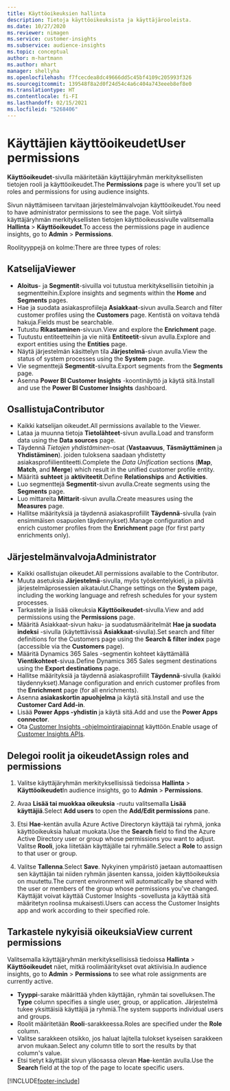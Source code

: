 ```yaml
---
title: Käyttöoikeuksien hallinta
description: Tietoja käyttöoikeuksista ja käyttäjärooleista.
ms.date: 10/27/2020
ms.reviewer: nimagen
ms.service: customer-insights
ms.subservice: audience-insights
ms.topic: conceptual
author: m-hartmann
ms.author: mhart
manager: shellyha
ms.openlocfilehash: f7fcecdea8dc49666dd5c45bf4109c205993f326
ms.sourcegitcommit: 139548f8a2d0f24d54c4a6c404a743eeeb8ef8e0
ms.translationtype: HT
ms.contentlocale: fi-FI
ms.lasthandoff: 02/15/2021
ms.locfileid: "5268406"
---
```

# <a name="user-permissions"></a><span data-ttu-id="54056-103">Käyttäjien käyttöoikeudet</span><span class="sxs-lookup"><span data-stu-id="54056-103">User permissions</span></span>

<span data-ttu-id="54056-104">**Käyttöoikeudet**-sivulla määritetään käyttäjäryhmän merkityksellisten tietojen rooli ja käyttöoikeudet.</span><span class="sxs-lookup"><span data-stu-id="54056-104">The **Permissions** page is where you'll set up roles and permissions for using audience insights.</span></span>

<span data-ttu-id="54056-105">Sivun näyttämiseen tarvitaan järjestelmänvalvojan käyttöoikeudet.</span><span class="sxs-lookup"><span data-stu-id="54056-105">You need to have administrator permissions to see the page.</span></span> <span data-ttu-id="54056-106">Voit siirtyä käyttäjäryhmän merkityksellisten tietojen käyttöoikeussivulle valitsemalla **Hallinta** > **Käyttöoikeudet**.</span><span class="sxs-lookup"><span data-stu-id="54056-106">To access the permissions page in audience insights, go to **Admin** > **Permissions**.</span></span>

<span data-ttu-id="54056-107">Roolityyppejä on kolme:</span><span class="sxs-lookup"><span data-stu-id="54056-107">There are three types of roles:</span></span>

## <a name="viewer"></a><span data-ttu-id="54056-108">Katselija</span><span class="sxs-lookup"><span data-stu-id="54056-108">Viewer</span></span>

- <span data-ttu-id="54056-109">**Aloitus**- ja **Segmentit**-sivuilla voi tutustua merkityksellisiin tietoihin ja segmentteihin.</span><span class="sxs-lookup"><span data-stu-id="54056-109">Explore insights and segments within the **Home** and **Segments** pages.</span></span>
- <span data-ttu-id="54056-110">Hae ja suodata asiakasprofiileja **Asiakkaat**-sivun avulla.</span><span class="sxs-lookup"><span data-stu-id="54056-110">Search and filter customer profiles using the **Customers** page.</span></span> <span data-ttu-id="54056-111">Kentistä on voitava tehdä hakuja.</span><span class="sxs-lookup"><span data-stu-id="54056-111">Fields must be searchable.</span></span>
- <span data-ttu-id="54056-112">Tutustu **Rikastaminen**-sivuun.</span><span class="sxs-lookup"><span data-stu-id="54056-112">View and explore the **Enrichment** page.</span></span>
- <span data-ttu-id="54056-113">Tuutustu entiteetteihin ja vie niitä **Entiteetit**-sivun avulla.</span><span class="sxs-lookup"><span data-stu-id="54056-113">Explore and export entities using the **Entities** page.</span></span>
- <span data-ttu-id="54056-114">Näytä järjestelmän käsittelyn tila **Järjestelmä**-sivun avulla.</span><span class="sxs-lookup"><span data-stu-id="54056-114">View the status of system processes  using the **System** page.</span></span>
- <span data-ttu-id="54056-115">Vie segmenttejä **Segmentit**-sivulta.</span><span class="sxs-lookup"><span data-stu-id="54056-115">Export segments from the **Segments** page.</span></span>
- <span data-ttu-id="54056-116">Asenna **Power BI Customer Insights** -koontinäyttö ja käytä sitä.</span><span class="sxs-lookup"><span data-stu-id="54056-116">Install and use the **Power BI Customer Insights** dashboard.</span></span>

## <a name="contributor"></a><span data-ttu-id="54056-117">Osallistuja</span><span class="sxs-lookup"><span data-stu-id="54056-117">Contributor</span></span>

- <span data-ttu-id="54056-118">Kaikki katselijan oikeudet.</span><span class="sxs-lookup"><span data-stu-id="54056-118">All permissions available to the Viewer.</span></span>
- <span data-ttu-id="54056-119">Lataa ja muunna tietoja **Tietolähteet**-sivun avulla.</span><span class="sxs-lookup"><span data-stu-id="54056-119">Load and transform data using the **Data sources** page.</span></span>
- <span data-ttu-id="54056-120">Täydennä *Tietojen yhdistäminen*-osat (**Vastaavuus**, **Täsmäyttäminen** ja **Yhdistäminen**). joiden tuloksena saadaan yhdistetty asiakasprofiilientiteetti.</span><span class="sxs-lookup"><span data-stu-id="54056-120">Complete the *Data Unification* sections (**Map**, **Match**, and **Merge**) which result in the unified customer profile entity.</span></span>
- <span data-ttu-id="54056-121">Määritä **suhteet** ja **aktiviteetit**.</span><span class="sxs-lookup"><span data-stu-id="54056-121">Define **Relationships** and **Activities**.</span></span>
- <span data-ttu-id="54056-122">Luo segmenttejä **Segmentit**-sivun avulla.</span><span class="sxs-lookup"><span data-stu-id="54056-122">Create segments using the **Segments** page.</span></span>
- <span data-ttu-id="54056-123">Luo mittareita **Mittarit**-sivun avulla.</span><span class="sxs-lookup"><span data-stu-id="54056-123">Create measures using the **Measures** page.</span></span>
- <span data-ttu-id="54056-124">Hallitse määrityksiä ja täydennä asiakasprofiilit **Täydennä**-sivulla (vain ensimmäisen osapuolen täydennykset).</span><span class="sxs-lookup"><span data-stu-id="54056-124">Manage configuration and enrich customer profiles from the **Enrichment** page (for first party enrichments only).</span></span>

## <a name="administrator"></a><span data-ttu-id="54056-125">Järjestelmänvalvoja</span><span class="sxs-lookup"><span data-stu-id="54056-125">Administrator</span></span>

- <span data-ttu-id="54056-126">Kaikki osallistujan oikeudet.</span><span class="sxs-lookup"><span data-stu-id="54056-126">All permissions available to the Contributor.</span></span>
- <span data-ttu-id="54056-127">Muuta asetuksia **Järjestelmä**-sivulla, myös työskentelykieli, ja päivitä järjestelmäprosessien aikataulut.</span><span class="sxs-lookup"><span data-stu-id="54056-127">Change settings on the **System** page, including the working language and refresh schedules for your system processes.</span></span>
- <span data-ttu-id="54056-128">Tarkastele ja lisää oikeuksia **Käyttöoikeudet**-sivulla.</span><span class="sxs-lookup"><span data-stu-id="54056-128">View and add permissions using the **Permissions** page.</span></span>
- <span data-ttu-id="54056-129">Määritä Asiakkaat-sivun haku- ja suodatusmääritelmät **Hae ja suodata indeksi** -sivulla (käytettävissä **Asiakkaat**-sivulla).</span><span class="sxs-lookup"><span data-stu-id="54056-129">Set search and filter definitions for the Customers page using the **Search & filter index** page (accessible via the **Customers** page).</span></span>
- <span data-ttu-id="54056-130">Määritä Dynamics 365 Sales -segmentin kohteet käyttämällä **Vientikohteet**-sivua.</span><span class="sxs-lookup"><span data-stu-id="54056-130">Define Dynamics 365 Sales segment destinations using the **Export destinations** page.</span></span>
- <span data-ttu-id="54056-131">Hallitse määrityksiä ja täydennä asiakasprofiilit **Täydennä**-sivulla (kaikki täydennykset).</span><span class="sxs-lookup"><span data-stu-id="54056-131">Manage configuration and enrich customer profiles from the **Enrichment** page (for all enrichments).</span></span>
- <span data-ttu-id="54056-132">Asenna **asiakaskortin apuohjelma** ja käytä sitä.</span><span class="sxs-lookup"><span data-stu-id="54056-132">Install and use the **Customer Card Add-in**.</span></span>
- <span data-ttu-id="54056-133">Lisää **Power Apps -yhdistin** ja käytä sitä.</span><span class="sxs-lookup"><span data-stu-id="54056-133">Add and use the **Power Apps connector**.</span></span>
- <span data-ttu-id="54056-134">Ota [Customer Insights -ohjelmointirajapinnat](apis.md) käyttöön.</span><span class="sxs-lookup"><span data-stu-id="54056-134">Enable usage of [Customer Insights APIs](apis.md).</span></span>

## <a name="assign-roles-and-permissions"></a><span data-ttu-id="54056-135">Delegoi roolit ja oikeudet</span><span class="sxs-lookup"><span data-stu-id="54056-135">Assign roles and permissions</span></span>

1. <span data-ttu-id="54056-136">Valitse käyttäjäryhmän merkityksellisissä tiedoissa **Hallinta** > **Käyttöoikeudet**</span><span class="sxs-lookup"><span data-stu-id="54056-136">In audience insights, go to **Admin** > **Permissions**.</span></span>

1. <span data-ttu-id="54056-137">Avaa **Lisää tai muokkaa oikeuksia** -ruutu valitsemalla **Lisää käyttäjiä**.</span><span class="sxs-lookup"><span data-stu-id="54056-137">Select **Add users** to open the **Add/Edit permissions** pane.</span></span>

1. <span data-ttu-id="54056-138">Etsi **Hae**-kentän avulla Azure Active Directoryn käyttäjä tai ryhmä, jonka käyttöoikeuksia haluat muokata.</span><span class="sxs-lookup"><span data-stu-id="54056-138">Use the **Search** field to find the Azure Active Directory user or group whose permissions you want to adjust.</span></span> <span data-ttu-id="54056-139">Valitse **Rooli**, joka liitetään käyttäjälle tai ryhmälle.</span><span class="sxs-lookup"><span data-stu-id="54056-139">Select a **Role** to assign to that user or group.</span></span>

1. <span data-ttu-id="54056-140">Valitse **Tallenna**.</span><span class="sxs-lookup"><span data-stu-id="54056-140">Select **Save**.</span></span> <span data-ttu-id="54056-141">Nykyinen ympäristö jaetaan automaattisen sen käyttäjän tai niiden ryhmän jäsenten kanssa, joiden käyttöoikeuksia on muutettu.</span><span class="sxs-lookup"><span data-stu-id="54056-141">The current environment will automatically be shared with the user or members of the group whose permissions you've changed.</span></span> <span data-ttu-id="54056-142">Käyttäjät voivat käyttää Customer Insights -sovellusta ja käyttää sitä määritetyn roolinsa mukaisesti.</span><span class="sxs-lookup"><span data-stu-id="54056-142">Users can access the Customer Insights app and work according to their specified role.</span></span>

## <a name="view-current-permissions"></a><span data-ttu-id="54056-143">Tarkastele nykyisiä oikeuksia</span><span class="sxs-lookup"><span data-stu-id="54056-143">View current permissions</span></span>

<span data-ttu-id="54056-144">Valitsemalla käyttäjäryhmän merkityksellisissä tiedoissa **Hallinta** > **Käyttöoikeudet** näet, mitkä roolimääritykset ovat aktiivisia.</span><span class="sxs-lookup"><span data-stu-id="54056-144">In audience insights, go to **Admin** > **Permissions** to see what role assignments are currently active.</span></span>

- <span data-ttu-id="54056-145">**Tyyppi**-sarake määrittää yhden käyttäjän, ryhmän tai sovelluksen.</span><span class="sxs-lookup"><span data-stu-id="54056-145">The **Type** column specifies a single user, group, or application.</span></span> <span data-ttu-id="54056-146">Järjestelmä tukee yksittäisiä käyttäjiä ja ryhmiä.</span><span class="sxs-lookup"><span data-stu-id="54056-146">The system supports individual users and groups.</span></span>
- <span data-ttu-id="54056-147">Roolit määritetään **Rooli**-sarakkeessa.</span><span class="sxs-lookup"><span data-stu-id="54056-147">Roles are specified under the **Role** column.</span></span>
- <span data-ttu-id="54056-148">Valitse sarakkeen otsikko, jos haluat lajitella tulokset kyseisen sarakkeen arvon mukaan.</span><span class="sxs-lookup"><span data-stu-id="54056-148">Select any column title to sort the results by that column's value.</span></span>
- <span data-ttu-id="54056-149">Etsi tietyt käyttäjät sivun yläosassa olevan **Hae**-kentän avulla.</span><span class="sxs-lookup"><span data-stu-id="54056-149">Use the **Search** field at the top of the page to locate specific users.</span></span>


[!INCLUDE[footer-include](../includes/footer-banner.md)]
